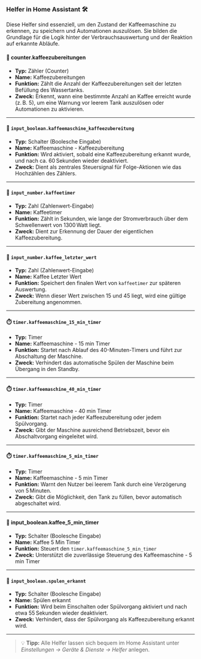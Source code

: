 ### Helfer in Home Assistant 🛠️

Diese Helfer sind essenziell, um den Zustand der Kaffeemaschine zu erkennen, zu speichern und Automationen auszulösen. Sie bilden die Grundlage für die Logik hinter der Verbrauchsauswertung und der Reaktion auf erkannte Abläufe.

#### 🔢 counter.kaffeezubereitungen

- **Typ:** Zähler (Counter)
- **Name:** Kaffeezubereitungen
- **Funktion:** Zählt die Anzahl der Kaffeezubereitungen seit der letzten Befüllung des Wassertanks.
- **Zweck:** Erkennt, wann eine bestimmte Anzahl an Kaffee erreicht wurde (z. B. 5), um eine Warnung vor leerem Tank auszulösen oder Automationen zu aktivieren.

---

#### 🔁 `input_boolean.kaffeemaschine_kaffeezubereitung`

- **Typ:** Schalter (Boolesche Eingabe) 
- **Name:** Kaffeemaschine - Kaffeezubereitung
- **Funktion:** Wird aktiviert, sobald eine Kaffeezubereitung erkannt wurde, und nach ca. 60 Sekunden wieder deaktiviert.
- **Zweck:** Dient als zentrales Steuersignal für Folge-Aktionen wie das Hochzählen des Zählers.

---

#### 🔢 `input_number.kaffeetimer`

- **Typ:** Zahl (Zahlenwert-Eingabe)
- **Name:** Kaffeetimer
- **Funktion:** Zählt in Sekunden, wie lange der Stromverbrauch über dem Schwellenwert von 1300 Watt liegt.
- **Zweck:** Dient zur Erkennung der Dauer der eigentlichen Kaffeezubereitung.

---

#### 🔢 `input_number.kaffee_letzter_wert`

- **Typ:** Zahl (Zahlenwert-Eingabe)
- **Name:** Kaffee Letzter Wert
- **Funktion:** Speichert den finalen Wert von `kaffeetimer` zur späteren Auswertung.
- **Zweck:** Wenn dieser Wert zwischen 15 und 45 liegt, wird eine gültige Zubereitung angenommen.

---

#### ⏱️ `timer.kaffeemaschine_15_min_timer`

- **Typ:** Timer
- **Name:** Kaffeemaschine - 15 min Timer
- **Funktion:** Startet nach Ablauf des 40-Minuten-Timers und führt zur Abschaltung der Maschine.
- **Zweck:** Verhindert das automatische Spülen der Maschine beim Übergang in den Standby.

---

#### ⏱️ `timer.kaffeemaschine_40_min_timer`

- **Typ:** Timer
- **Name:** Kaffeemaschine - 40 min Timer
- **Funktion:** Startet nach jeder Kaffeezubereitung oder jedem Spülvorgang.
- **Zweck:** Gibt der Maschine ausreichend Betriebszeit, bevor ein Abschaltvorgang eingeleitet wird.

---

#### ⏱️ `timer.kaffeemaschine_5_min_timer`

- **Typ:** Timer
- **Name:** Kaffeemaschine - 5 min Timer
- **Funktion:** Warnt den Nutzer bei leerem Tank durch eine Verzögerung von 5 Minuten.
- **Zweck:** Gibt die Möglichkeit, den Tank zu füllen, bevor automatisch abgeschaltet wird.

---

#### 🔁 input_boolean.kaffee_5_min_timer

- **Typ:** Schalter (Boolesche Eingabe) 
- **Name:** Kaffee 5 Min Timer
- **Funktion:** Steuert den `timer.kaffeemaschine_5_min_timer`
- **Zweck:** Unterstützt die zuverlässige Steuerung des Kaffeemaschine - 5 min Timer

---

#### 🔁 `input_boolean.spulen_erkannt`

- **Typ:** Schalter (Boolesche Eingabe) 
- **Name:** Spülen erkannt
- **Funktion:** Wird beim Einschalten oder Spülvorgang aktiviert und nach etwa 55 Sekunden wieder deaktiviert.
- **Zweck:** Verhindert, dass der Spülvorgang als Kaffeezubereitung erkannt wird.

---

> 💡 **Tipp:** Alle Helfer lassen sich bequem im Home Assistant unter *Einstellungen → Geräte & Dienste → Helfer* anlegen.
